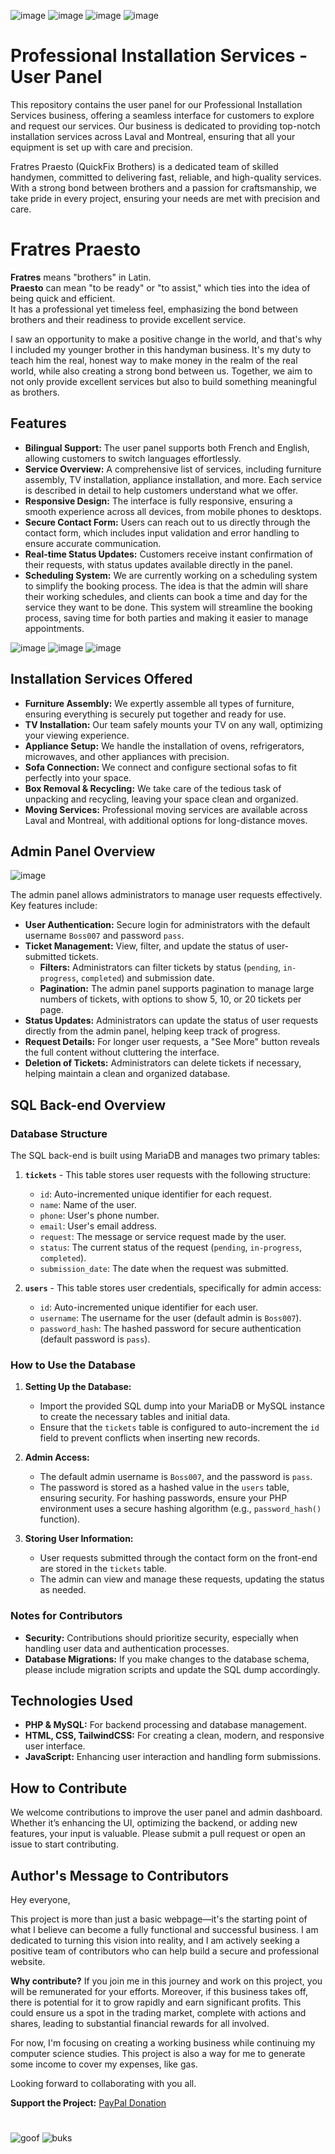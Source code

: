 ![image](https://github.com/user-attachments/assets/f4562832-19f1-49f5-81f8-8b497e89c708)
![image](https://github.com/user-attachments/assets/207cbfdf-0aee-45f8-9ca8-3cf5da01f927)
![image](https://github.com/user-attachments/assets/8f91a892-f71d-4dd9-aece-ec888f0e87af)
![image](https://github.com/user-attachments/assets/2152d188-453d-4458-b4c1-065a8f1aef90)


# Professional Installation Services - User Panel

This repository contains the user panel for our Professional Installation Services business, offering a seamless interface for customers to explore and request our services. Our business is dedicated to providing top-notch installation services across Laval and Montreal, ensuring that all your equipment is set up with care and precision.

Fratres Praesto (QuickFix Brothers) is a dedicated team of skilled handymen, committed to delivering fast, reliable, and high-quality services. With a strong bond between brothers and a passion for craftsmanship, we take pride in every project, ensuring your needs are met with precision and care.

# Fratres Praesto

**Fratres** means "brothers" in Latin.  
**Praesto** can mean "to be ready" or "to assist," which ties into the idea of being quick and efficient.  
It has a professional yet timeless feel, emphasizing the bond between brothers and their readiness to provide excellent service.

I saw an opportunity to make a positive change in the world, and that's why I included my younger brother in this handyman business. It's my duty to teach him the real, honest way to make money in the realm of the real world, while also creating a strong bond between us. Together, we aim to not only provide excellent services but also to build something meaningful as brothers.

## Features

- **Bilingual Support:** The user panel supports both French and English, allowing customers to switch languages effortlessly.
- **Service Overview:** A comprehensive list of services, including furniture assembly, TV installation, appliance installation, and more. Each service is described in detail to help customers understand what we offer.
- **Responsive Design:** The interface is fully responsive, ensuring a smooth experience across all devices, from mobile phones to desktops.
- **Secure Contact Form:** Users can reach out to us directly through the contact form, which includes input validation and error handling to ensure accurate communication.
- **Real-time Status Updates:** Customers receive instant confirmation of their requests, with status updates available directly in the panel.
- **Scheduling System:** We are currently working on a scheduling system to simplify the booking process. The idea is that the admin will share their working schedules, and clients can book a time and day for the service they want to be done. This system will streamline the booking process, saving time for both parties and making it easier to manage appointments.

![image](https://github.com/user-attachments/assets/5143ba11-1e3d-4fe3-96c6-6c8b65eed68f)
![image](https://github.com/user-attachments/assets/94bca7c2-0794-4214-87fd-991beb47d08f)
![image](https://github.com/user-attachments/assets/7c5211d9-4221-403d-bce8-cc24174d9ea1)

## Installation Services Offered

- **Furniture Assembly:** We expertly assemble all types of furniture, ensuring everything is securely put together and ready for use.
- **TV Installation:** Our team safely mounts your TV on any wall, optimizing your viewing experience.
- **Appliance Setup:** We handle the installation of ovens, refrigerators, microwaves, and other appliances with precision.
- **Sofa Connection:** We connect and configure sectional sofas to fit perfectly into your space.
- **Box Removal & Recycling:** We take care of the tedious task of unpacking and recycling, leaving your space clean and organized.
- **Moving Services:** Professional moving services are available across Laval and Montreal, with additional options for long-distance moves.

## Admin Panel Overview

![image](https://github.com/user-attachments/assets/50f2a191-9351-4e31-a565-a188b69663f7)

The admin panel allows administrators to manage user requests effectively. Key features include:

- **User Authentication:** Secure login for administrators with the default username `Boss007` and password `pass`.
- **Ticket Management:** View, filter, and update the status of user-submitted tickets.
  - **Filters:** Administrators can filter tickets by status (`pending`, `in-progress`, `completed`) and submission date.
  - **Pagination:** The admin panel supports pagination to manage large numbers of tickets, with options to show 5, 10, or 20 tickets per page.
- **Status Updates:** Administrators can update the status of user requests directly from the admin panel, helping keep track of progress.
- **Request Details:** For longer user requests, a "See More" button reveals the full content without cluttering the interface.
- **Deletion of Tickets:** Administrators can delete tickets if necessary, helping maintain a clean and organized database.

## SQL Back-end Overview

### Database Structure

The SQL back-end is built using MariaDB and manages two primary tables:

1. **`tickets`** - This table stores user requests with the following structure:
    - `id`: Auto-incremented unique identifier for each request.
    - `name`: Name of the user.
    - `phone`: User's phone number.
    - `email`: User's email address.
    - `request`: The message or service request made by the user.
    - `status`: The current status of the request (`pending`, `in-progress`, `completed`).
    - `submission_date`: The date when the request was submitted.

2. **`users`** - This table stores user credentials, specifically for admin access:
    - `id`: Auto-incremented unique identifier for each user.
    - `username`: The username for the user (default admin is `Boss007`).
    - `password_hash`: The hashed password for secure authentication (default password is `pass`).

### How to Use the Database

1. **Setting Up the Database:**
   - Import the provided SQL dump into your MariaDB or MySQL instance to create the necessary tables and initial data.
   - Ensure that the `tickets` table is configured to auto-increment the `id` field to prevent conflicts when inserting new records.

2. **Admin Access:**
   - The default admin username is `Boss007`, and the password is `pass`.
   - The password is stored as a hashed value in the `users` table, ensuring security. For hashing passwords, ensure your PHP environment uses a secure hashing algorithm (e.g., `password_hash()` function).

3. **Storing User Information:**
   - User requests submitted through the contact form on the front-end are stored in the `tickets` table.
   - The admin can view and manage these requests, updating the status as needed.

### Notes for Contributors

- **Security:** Contributions should prioritize security, especially when handling user data and authentication processes.
- **Database Migrations:** If you make changes to the database schema, please include migration scripts and update the SQL dump accordingly.

## Technologies Used

- **PHP & MySQL:** For backend processing and database management.
- **HTML, CSS, TailwindCSS:** For creating a clean, modern, and responsive user interface.
- **JavaScript:** Enhancing user interaction and handling form submissions.

## How to Contribute

We welcome contributions to improve the user panel and admin dashboard. Whether it’s enhancing the UI, optimizing the backend, or adding new features, your input is valuable. Please submit a pull request or open an issue to start contributing.

## Author's Message to Contributors

Hey everyone,

This project is more than just a basic webpage—it's the starting point of what I believe can become a fully functional and successful business. I am dedicated to turning this vision into reality, and I am actively seeking a positive team of contributors who can help build a secure and professional website.

**Why contribute?**
If you join me in this journey and work on this project, you will be remunerated for your efforts. Moreover, if this business takes off, there is potential for it to grow rapidly and earn significant profits. This could ensure us a spot in the trading market, complete with actions and shares, leading to substantial financial rewards for all involved.

For now, I'm focusing on creating a working business while continuing my computer science studies. This project is also a way for me to generate some income to cover my expenses, like gas.

Looking forward to collaborating with you all.

**Support the Project:**
[PayPal Donation](https://paypal.me/DimitarSimeonov17?country.x=CA&locale.x=en_US)
#

![goof](https://github.com/user-attachments/assets/b97c0eff-9ca0-4925-a577-9a1598df96bd)
![buks](https://github.com/user-attachments/assets/13ebb84c-e84b-4aac-90ea-cfa241ac8b14)

